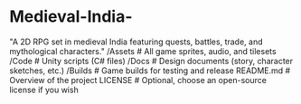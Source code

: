 # Medieval-India-
"A 2D RPG set in medieval India featuring quests, battles, trade, and mythological characters."
/Assets           # All game sprites, audio, and tilesets
/Code             # Unity scripts (C# files)
/Docs             # Design documents (story, character sketches, etc.)
/Builds           # Game builds for testing and release
README.md         # Overview of the project
LICENSE           # Optional, choose an open-source license if you wish
